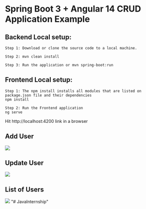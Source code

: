 # Spring Boot 3 + Angular 14 CRUD Application Example
<h2>Backend Local setup:</h2>

```
Step 1: Download or clone the source code to a local machine.

Step 2: mvn clean install

Step 3: Run the application or mvn spring-boot:run
```


<h2>Frontend Local setup:</h2>

```
Step 1: The npm install installs all modules that are listed on package.json file and their dependencies
npm install

Step 2: Run the Frontend application 
ng serve
```

Hit http://localhost:4200 link in a browser

<H2>Add User</H2>
<img src="https://blogger.googleusercontent.com/img/b/R29vZ2xl/AVvXsEihoursbZexd8silQ1FTq49Arr08lyVoxmVL6B5JKqvuGa7jFuk8jTtSTuX1v0ctr2qbVpvZ9h5Ls_xs7rVfWh2vDusQtb7R6tPxlD4QjpHP7cvjVjlC8G0pvIZq4iwRI0bgdTNWbqO8gxSbJFov8gYdXWqtxngLa4WpKMj6eM5t-Kyv_v4QD713r_NFA/s1312/adduserui.png" >

<H2>Update User</H2>
<img src="https://blogger.googleusercontent.com/img/b/R29vZ2xl/AVvXsEgVBwdS57THmAg6JfCf00sBWH5Ofhyy3EWaR77NYd7u3U42W2Cj0LGRGFYr0LKvSZd7DvH6lhobVnm8cGP-_SqL2D-9SqHr_5Bk76nggEyfP-GWSJBbuCAwen2jhwXPOynStVXaL4K2Vf3YDfLc9x2FZaeyrfSJ8z0Z4bFLiNjul5uv1R1ephrGJ7tx5A/s1313/updateuserui.png" >

<H2>List of Users</H2>
<img src="https://blogger.googleusercontent.com/img/b/R29vZ2xl/AVvXsEjpk11ciFUyCybyfhGOYZK4ip7dAF8HLd1aA-pJGH-P6Y5eVgLBcm010zxFXCi5pawG0Fnua773IM2gVLwVEoXTt67glIixbvOLig-oXjObuhvph04qAFF3U0fBA0LOumjRClPxeu3qhEab0GIUFtMqAE7K2e5L8eJzImdMgeZQLpVU4thK-EV-if_E2w/s1295/vuewuilistuser.png" >
"# JavaInternship" 
